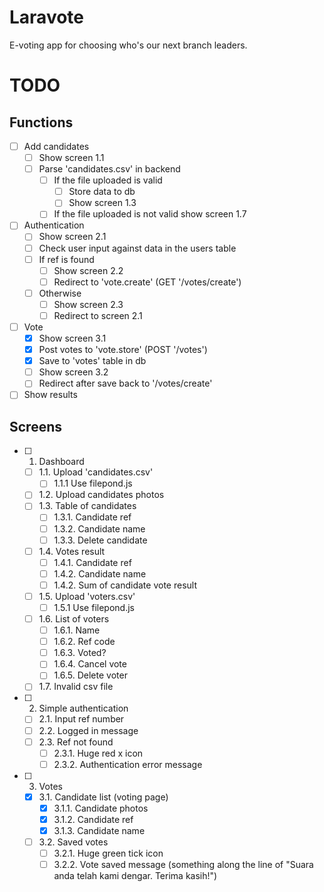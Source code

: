 # Laravote
E-voting app for choosing who's our next branch leaders.

# TODO
## Functions
- [ ] Add candidates
    - [ ] Show screen 1.1
    - [ ] Parse 'candidates.csv' in backend
        - [ ] If the file uploaded is valid
            - [ ] Store data to db
            - [ ] Show screen 1.3 
        - [ ] If the file uploaded is not valid show screen 1.7 
- [ ] Authentication
    - [ ] Show screen 2.1
    - [ ] Check user input against data in the users table
    - [ ] If ref is found
        - [ ] Show screen 2.2
        - [ ] Redirect to 'vote.create' (GET '/votes/create')
    - [ ] Otherwise
        - [ ] Show screen 2.3
        - [ ] Redirect to screen 2.1
- [ ] Vote
    - [x] Show screen 3.1
    - [x] Post votes to 'vote.store' (POST '/votes')
    - [x] Save to 'votes' table in db
    - [ ] Show screen 3.2
    - [ ] Redirect after save back to '/votes/create'
- [ ] Show results

## Screens
- [ ] 1. Dashboard
    - [ ] 1.1. Upload 'candidates.csv'
        - [ ] 1.1.1 Use filepond.js
    - [ ] 1.2. Upload candidates photos
    - [ ] 1.3. Table of candidates
        - [ ] 1.3.1. Candidate ref
        - [ ] 1.3.2. Candidate name
        - [ ] 1.3.3. Delete candidate
    - [ ] 1.4. Votes result
        - [ ] 1.4.1. Candidate ref
        - [ ] 1.4.2. Candidate name
        - [ ] 1.4.2. Sum of candidate vote result
    - [ ] 1.5. Upload 'voters.csv'
        - [ ] 1.5.1 Use filepond.js
    - [ ] 1.6. List of voters
        - [ ] 1.6.1. Name
        - [ ] 1.6.2. Ref code
        - [ ] 1.6.3. Voted?
        - [ ] 1.6.4. Cancel vote
        - [ ] 1.6.5. Delete voter
    - [ ] 1.7. Invalid csv file
- [ ] 2. Simple authentication
    - [ ] 2.1. Input ref number
    - [ ] 2.2. Logged in message
    - [ ] 2.3. Ref not found
        - [ ] 2.3.1. Huge red x icon
        - [ ] 2.3.2. Authentication error message
- [ ] 3. Votes
    - [x] 3.1. Candidate list (voting page)
        - [x] 3.1.1. Candidate photos
        - [x] 3.1.2. Candidate ref
        - [x] 3.1.3. Candidate name
    - [ ] 3.2. Saved votes
        - [ ] 3.2.1. Huge green tick icon
        - [ ] 3.2.2. Vote saved message (something along the line of "Suara anda telah kami dengar. Terima kasih!")
